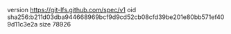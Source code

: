 version https://git-lfs.github.com/spec/v1
oid sha256:b211d03dba944668969bcf9d9cd52cb08cfd39be201e80bb571ef409d11c3e2a
size 78926
